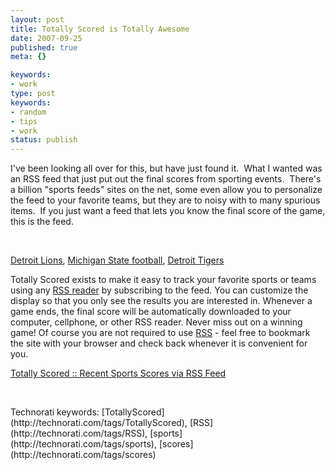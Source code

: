 ```yaml
---
layout: post
title: Totally Scored is Totally Awesome
date: 2007-09-25
published: true
meta: {}

keywords:
- work
type: post
keywords:
- random
- tips
- work
status: publish
---
```



I've been looking all over for this, but have just found it.  What I wanted was an RSS feed that just put out the final scores from sporting events.  There's a billion "sports feeds" sites on the net, some even allow you to personalize the feed to your favorite teams, but they are to noisy with to many spurious items.  If you just want a feed that lets you know the final score of the game, this is the feed.



 



[Detroit Lions](http://www.totallyscored.com/rss/team/171), [Michigan State football](http://www.totallyscored.com/rss/team/270), [Detroit Tigers](http://www.totallyscored.com/rss/team/73)

  <!-- blockquote  -->

Totally Scored exists to make it easy to track your favorite sports or teams using any [RSS reader](http://en.wikipedia.org/wiki/News_aggregator) by subscribing to the feed. You can customize the display so that you only see the results you are interested in. Whenever a game ends, the final score will be automatically downloaded to your computer, cellphone, or other RSS reader. Never miss out on a winning game! Of course you are not required to use [RSS](http://en.wikipedia.org/wiki/RSS_%28file_format%29) - feel free to bookmark the site with your browser and check back whenever it is convenient for you.

 <!-- endblockquote  -->

[Totally Scored :: Recent Sports Scores via RSS Feed](http://www.totallyscored.com/)



 

  <div class="wlWriterSmartContent" style="padding-right: 0px;padding-left: 0px;float: none;padding-bottom: 0px;margin: 0px;padding-top: 0px">Technorati keywords: [TotallyScored](http://technorati.com/tags/TotallyScored), [RSS](http://technorati.com/tags/RSS), [sports](http://technorati.com/tags/sports), [scores](http://technorati.com/tags/scores)</div>
